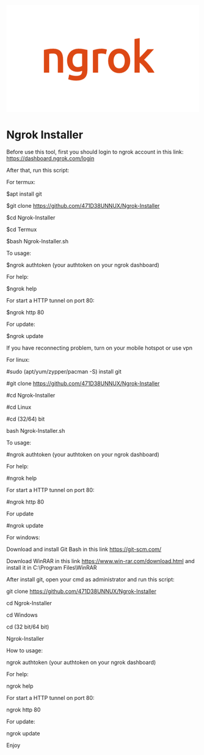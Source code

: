 ![](ngrok+(1).png)

# Ngrok Installer

Before use this tool, first you should login to ngrok account in this link: https://dashboard.ngrok.com/login 

After that, run this script:

For termux:

$apt install git

$git clone https://github.com/471D38UNNUX/Ngrok-Installer

$cd Ngrok-Installer

$cd Termux

$bash Ngrok-Installer.sh

To usage:

$ngrok authtoken (your authtoken on your ngrok dashboard)

For help:

$ngrok help

For start a HTTP tunnel on port 80:

$ngrok http 80

For update:

$ngrok update

If you have reconnecting problem, turn on your mobile hotspot or use vpn

For linux:

#sudo (apt/yum/zypper/pacman -S) install git

#git clone https://github.com/471D38UNNUX/Ngrok-Installer

#cd Ngrok-Installer

#cd Linux

#cd (32/64) bit

bash Ngrok-Installer.sh

To usage:

#ngrok authtoken (your authtoken on your ngrok dashboard)

For help:

#ngrok help

For start a HTTP tunnel on port 80:

#ngrok http 80

For update

#ngrok update

For windows:

Download and install Git Bash in this link https://git-scm.com/

Download WinRAR in this link https://www.win-rar.com/download.html and install it in C:\Program Files\WinRAR

After install git, open your cmd as administrator and run this script:

git clone https://github.com/471D38UNNUX/Ngrok-Installer

cd Ngrok-Installer

cd Windows

cd (32 bit/64 bit)

Ngrok-Installer

How to usage:

ngrok authtoken (your authtoken on your ngrok dashboard)

For help:

ngrok help

For start a HTTP tunnel on port 80:

ngrok http 80

For update:

ngrok update

Enjoy
